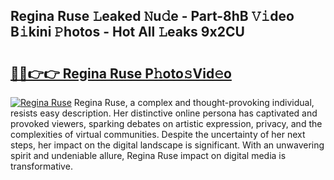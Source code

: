 ## Regina Ruse 𝙻eaked 𝙽u𝚍e - Part-8hB 𝚅𝚒deo B𝚒kini 𝙿hotos - Hot All 𝙻eaks 9x2CU

# <h2><a href="http://ld0mh7t.urlbe.top/?page=Regina+Ruse">🔗🔗👉👉 Regina Ruse P𝚑oto𝚜Vid𝚎o</a></h2>

[![Regina Ruse](https://i.imgur.com/eBuTRDB.gif)](http://ld0mh7t.urlbe.top/?page=Regina+Ruse)
Regina Ruse, a complex and thought-provoking individual, resists easy description. Her distinctive online persona has captivated and provoked viewers, sparking debates on artistic expression, privacy, and the complexities of virtual communities. Despite the uncertainty of her next steps, her impact on the digital landscape is significant. With an unwavering spirit and undeniable allure, Regina Ruse impact on digital media is transformative.
